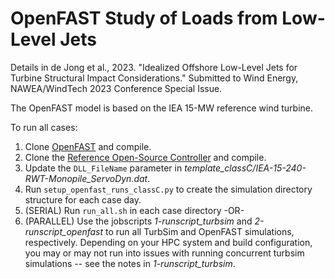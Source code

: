 # OpenFAST Study of Loads from Low-Level Jets
Details in de Jong et al., 2023. "Idealized Offshore Low-Level Jets for Turbine
Structural Impact Considerations." Submitted to Wind Energy, NAWEA/WindTech
2023 Conference Special Issue. 

The OpenFAST model is based on the IEA 15-MW reference wind turbine. 

To run all cases:

1. Clone [OpenFAST](https://github.com/OpenFAST/openfast) and compile.
2. Clone the [Reference Open-Source Controller](https://github.com/nrel/rosco)
   and compile.
3. Update the `DLL_FileName` parameter in
   *template_classC/IEA-15-240-RWT-Monopile_ServoDyn.dat*.
4. Run `setup_openfast_runs_classC.py` to create the simulation directory
   structure for each case day.
5. (SERIAL) Run `run_all.sh` in each case directory -OR-
6. (PARALLEL) Use the jobscripts *1-runscript_turbsim* and
   *2-runscript_openfast* to run all TurbSim and OpenFAST simulations,
   respectively. Depending on your HPC system and build configuration, you may
   or may not run into issues with running concurrent turbsim simulations -- see
   the notes in *1-runscript_turbsim*.

